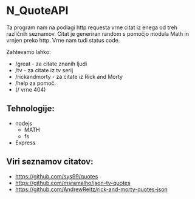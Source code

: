 # N_QuoteAPI

Ta program nam na podlagi http requesta vrne citat iz enega od treh različnih seznamov. Citat je generiran random s pomočjo modula Math in vrnjen preko http. Vrne nam tudi status code.

Zahtevamo lahko:
 * /great - za citate znanih ljudi
 * /tv - za citate iz tv serij
 * /rickandmorty - za citate iz Rick and Morty
 * /help za pomoč.
 * (/ vrne 404)
 
 ## Tehnologije:
  * nodejs
    * MATH
    * fs
  * Express

## Viri seznamov citatov:

* https://github.com/sys99/quotes
* https://github.com/msramalho/json-tv-quotes
* https://github.com/AndrewReitz/rick-and-morty-quotes-json
